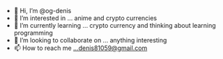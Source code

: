 - 👋 Hi, I’m @og-denis
- 👀 I’m interested in ... anime and crypto currencies 
- 🌱 I’m currently learning ... crypto currency and thinking about learning programming 
- 💞️ I’m looking to collaborate on ... anything interesting 
- 📫 How to reach me ...denis81059@gmail.com

<!---
og-denis/og-denis is a ✨ special ✨ repository because its `README.md` (this file) appears on your GitHub profile.
You can click the Preview link to take a look at your changes.
--->
